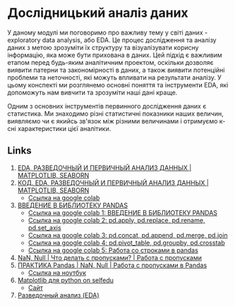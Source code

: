 
# Дослідницький аналіз даних

У даному модулі ми поговоримо про важливу тему у світі даних - exploratory data analysis, або EDA. Це процес дослідження та аналізу даних з метою зрозуміти їх структуру та візуалізувати корисну інформацію, яка може бути прихована в даних. Цей підхід є важливим етапом перед будь-яким аналітичним проектом, оскільки дозволяє виявити патерни та закономірності в даних, а також виявити потенційні проблеми та неточності, які можуть впливати на результати аналізу. У цьому конспекті ми розглянемо основні поняття та інструменти EDA, які допоможуть нам вивчити та зрозуміти наші дані краще.

Одним з основних інструментів первинного дослідження даних є статистика. Ми знаходимо різні статистичні показники наших величин, виявляємо чи є якийсь зв'язок між різними величинами і отримуємо к-сні характеристики цієї аналітики.

## Links

1. [EDA, РАЗВЕДОЧНЫЙ И ПЕРВИЧНЫЙ АНАЛИЗ ДАННЫХ | MATPLOTLIB, SEABORN](https://www.youtube.com/watch?v=uJpDzHGUamg&ab_channel=machinelearrrning)
2. [КОД. EDA, РАЗВЕДОЧНЫЙ И ПЕРВИЧНЫЙ АНАЛИЗ ДАННЫХ | MATPLOTLIB, SEABORN](https://www.youtube.com/watch?v=28XZf0Fv9-0&t=2s&ab_channel=machinelearrrning)
   - [Ссылка на google colab](https://colab.research.google.com/drive/1UzeZKZvjuwYjzVyDjOaah9uyfAGOHQj3)
3. [ВВЕДЕНИЕ В БИБЛИОТЕКУ PANDAS](https://www.youtube.com/playlist?list=PLkJJmZ1EJno6F_nVeecHlmKhEXulXqbYe)
   - [Ссылка на google colab 1: ВВЕДЕНИЕ В БИБЛИОТЕКУ PANDAS](https://colab.research.google.com/drive/1YJdCdmkHkOTgviOf05QuZpoersxPSlZQ)
   - [Ссылка на google colab 2: pd.apply, pd.replace, pd.rename, pd.set_axis](https://colab.research.google.com/drive/1EhIEd39bB9W0Q9vz8Akyo9dsv4v7oO3F)
   - [Ссылка на google colab 3: pd.concat, pd.append, pd.merge, pd.join](https://colab.research.google.com/drive/1pSJY-VYW8U0oGaPDs4xCMrAb7yUKq2VU)
   - [Ссылка на google colab 4: pd.pivot_table, pd.groupby, pd.crosstab](https://colab.research.google.com/drive/1UtuuNzlqCMcALSZw2T350smqdACTidtx)
   - [Ссылка на google colab 5: Работа со строками в pandas](https://colab.research.google.com/drive/11YJoNh5VO18ivaMnM_ODaNETNSAnOBbm)
4. [NaN, Null | Что делать с пропусками? | Работа с пропусками](https://www.youtube.com/watch?v=lg3H1Kd0E4o&ab_channel=machinelearrrning)
5. [ПРАКТИКА Pandas | NaN, Null | Работа с пропусками в Pandas](https://www.youtube.com/playlist?list=PLkJJmZ1EJno6F_nVeecHlmKhEXulXqbYe)
   - [Ссылка на ноутбук](https://www.kaggle.com/code/julichitai/handle-nan-pandas/notebook)
6. [Matplotlib для python on selfedu](https://www.youtube.com/playlist?list=PLA0M1Bcd0w8xQx-X5a6eSEOYULNSnHN_p)
   - [Сайт](https://proproprogs.ru/modules/matplotlib-ustanovka-paketa-i-osnovnye-vozmozhnosti)
7. [Разведочный анализ (EDA)](https://habr.com/ru/companies/otus/articles/752434/)

